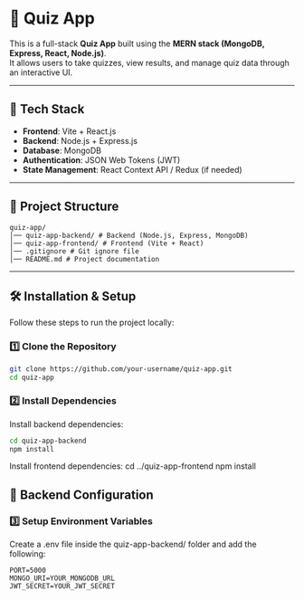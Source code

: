 # 📝 Quiz App

This is a full-stack **Quiz App** built using the **MERN stack (MongoDB, Express, React, Node.js)**.  
It allows users to take quizzes, view results, and manage quiz data through an interactive UI.

---

## 🚀 Tech Stack

- **Frontend**: Vite + React.js
- **Backend**: Node.js + Express.js
- **Database**: MongoDB
- **Authentication**: JSON Web Tokens (JWT)
- **State Management**: React Context API / Redux (if needed)

---

## 📂 Project Structure
```
quiz-app/ 
│── quiz-app-backend/ # Backend (Node.js, Express, MongoDB) 
│── quiz-app-frontend/ # Frontend (Vite + React) 
│── .gitignore # Git ignore file 
│── README.md # Project documentation
```
---

## 🛠️ Installation & Setup

Follow these steps to run the project locally:

### 1️⃣ Clone the Repository  
```sh
git clone https://github.com/your-username/quiz-app.git
cd quiz-app
```

### 2️⃣ Install Dependencies

Install backend dependencies:
```sh
cd quiz-app-backend
npm install

```

Install frontend dependencies:
cd ../quiz-app-frontend
npm install

## 🔧 Backend Configuration

### 3️⃣ Setup Environment Variables
Create a .env file inside the quiz-app-backend/ folder and add the following:
```
PORT=5000
MONGO_URI=YOUR_MONGODB_URL
JWT_SECRET=YOUR_JWT_SECRET
```

